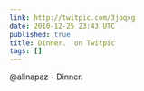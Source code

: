 ```yaml
---
link: http://twitpic.com/3joqxg
date: 2010-12-25 23:43 UTC
published: true
title: Dinner.  on Twitpic
tags: []
---
```


@alinapaz - Dinner.
